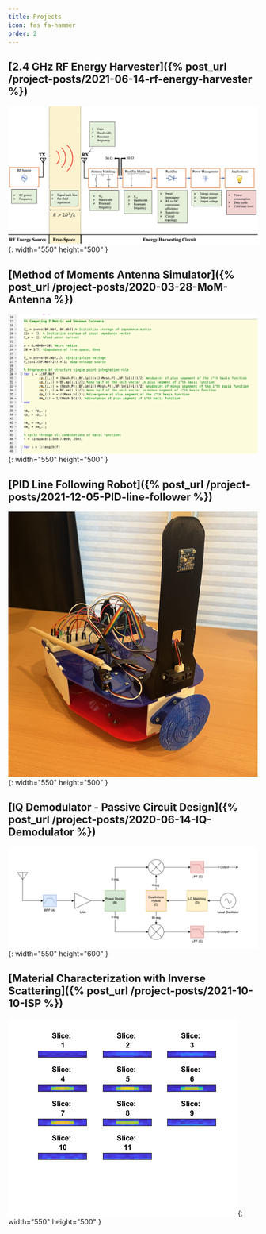 ```yaml
---
title: Projects 
icon: fas fa-hammer
order: 2
---
```


## [2.4 GHz RF Energy Harvester]({% post_url /project-posts/2021-06-14-rf-energy-harvester %})
![Block Diagram](/assets/project-img/2021-06-14-rf-energy-harvester/block9.png){: width="550" height="500" }

## [Method of Moments Antenna Simulator]({% post_url /project-posts/2020-03-28-MoM-Antenna %})
![Block Diagram](/assets/project-img/2020-03-28-MoM-Antenna/CodeSnippet.png){: width="550" height="500" }

## [PID Line Following Robot]({% post_url /project-posts/2021-12-05-PID-line-follower %})
![Block Diagram](/assets/project-img/2021-12-05-PID-line-follower/assemble_view2.jpg){: width="550" height="500" }

## [IQ Demodulator - Passive Circuit Design]({% post_url /project-posts/2020-06-14-IQ-Demodulator %})
![Block Diagram](/assets/project-img/2020-06-14-IQ-Demodulator/block_diagram_.png){: width="550" height="600" }

## [Material Characterization with Inverse Scattering]({% post_url /project-posts/2021-10-10-ISP %})
![Block Diagram](/assets/project-img/2021-10-10-ISP/eta_recocvery_example.png){: width="550" height="500" }

<!---

-
# IQ Demodulator: Passive Circuit Simulation

--->